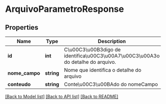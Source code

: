 # ArquivoParametroResponse

## Properties
Name | Type | Description | Notes
------------ | ------------- | ------------- | -------------
**id** | **int** | C\u00C3\u00B3digo de identifica\u00C3\u00A7\u00C3\u00A3o do detalhe do arquivo. | [optional] 
**nome_campo** | **string** | Nome que identifica o detalhe do arquivo | 
**conteudo** | **string** | Conte\u00C3\u00BAdo do nomeCampo | 

[[Back to Model list]](../README.md#documentation-for-models) [[Back to API list]](../README.md#documentation-for-api-endpoints) [[Back to README]](../README.md)


